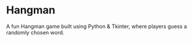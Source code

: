 # Hangman
A fun Hangman game built using Python &amp; Tkinter, where players guess a randomly chosen word.
